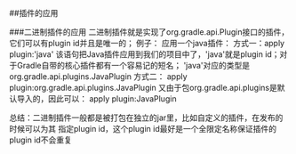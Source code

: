 ##插件的应用

###二进制插件的应用
    二进制插件就是实现了org.gradle.api.Plugin接口的插件，它们可以有plugin id并且是唯一的；
例子：
    应用一个java插件：
方式一：apply plugin:'java'
该语句把Java插件应用到我们的项目中了，'java'就是plugin id；对于Gradle自带的核心插件都有一个容易记的短名；
'java'对应的类型是org.gradle.api.plugins.JavaPlugin
方式二：
apply plugin:org.gradle.api.plugins.JavaPlugin
又由于包org.gradle.api.plugins是默认导入的，因此可以：
apply plugin:JavaPlugin

总结：二进制插件一般都是被打包在独立的jar里，比如自定义的插件，在发布的时候可以为其
指定plugin id，这个plugin id最好是一个全限定名称保证插件的plugin id不会重复
